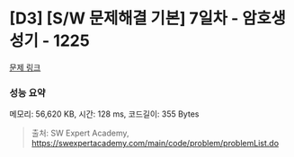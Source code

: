 # [D3] [S/W 문제해결 기본] 7일차 - 암호생성기 - 1225 

[문제 링크](https://swexpertacademy.com/main/code/problem/problemDetail.do?contestProbId=AV14uWl6AF0CFAYD) 

### 성능 요약

메모리: 56,620 KB, 시간: 128 ms, 코드길이: 355 Bytes



> 출처: SW Expert Academy, https://swexpertacademy.com/main/code/problem/problemList.do